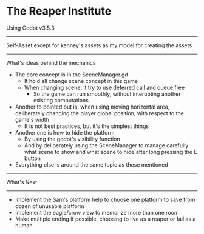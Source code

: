 # The Reaper Institute

Using Godot v3.5.3

-----

Self-Asset except for kenney's assets as my model for creating the assets

-----

What's ideas behind the mechanics

- The core concept is in the SceneManager.gd
  - It hold all change scene concept in this game
  - When changing scene, it try to use deferred call and queue free
    - So the game can run smoothly, without interupting another existing computations
- Another to pointed out is, when using moving horizontal area, deliberately changing the player global position, with respect to the game's width
  - It is not best practices, but it's the simplest things
- Another one is how to hide the platform
  - By using the godot's visibility function
  - And by deliberately using the SceneManager to manage carefully what scene to show and what scene to hide after long pressing the E button
- Everything else is around the same topic as these mentioned

-----

What's Next

-----

- Implement the Sam's platform help to choose one platform to save from dozen of unusable platform
- Implement the eagle/crow view to memorize more than one room
- Make multiple ending if possible, choosing to live as a reaper or fail as a human
